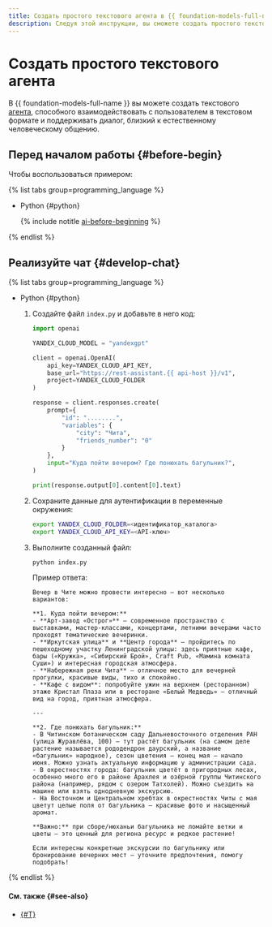 ```yaml
---
title: Создать простого текстового агента в {{ foundation-models-full-name }}
description: Следуя этой инструкции, вы сможете создать простого текстового агента с помощью Responses API в {{ foundation-models-full-name }}.
---
```


# Создать простого текстового агента

В {{ foundation-models-full-name }} вы можете создать текстового [агента](../../concepts/agents/index.md), способного взаимодействовать с пользователем в текстовом формате и поддерживать диалог, близкий к естественному человеческому общению.

## Перед началом работы {#before-begin}

Чтобы воспользоваться примером:

{% list tabs group=programming_language %}

- Python {#python}

  {% include notitle [ai-before-beginning](../../../_includes/ai-studio/yandexgpt/ai-before-beginning.md) %}

{% endlist %}

## Реализуйте чат {#develop-chat}

{% list tabs group=programming_language %}

- Python {#python}

  1. Создайте файл `index.py` и добавьте в него код:

      ```python
      import openai

      YANDEX_CLOUD_MODEL = "yandexgpt"

      client = openai.OpenAI(
          api_key=YANDEX_CLOUD_API_KEY,
          base_url="https://rest-assistant.{{ api-host }}/v1",
          project=YANDEX_CLOUD_FOLDER
      )

      response = client.responses.create(
          prompt={
              "id": "........",
              "variables": {
                  "city": "Чита",
                  "friends_number": "0"
              }
          },
          input="Куда пойти вечером? Где понюхать багульник?",
      )

      print(response.output[0].content[0].text)
      ```

  1. Сохраните данные для аутентификации в переменные окружения:

      ```bash
      export YANDEX_CLOUD_FOLDER=<идентификатор_каталога>
      export YANDEX_CLOUD_API_KEY=<API-ключ>
      ```

  1. Выполните созданный файл:

      ```bash
      python index.py
      ```

      Пример ответа:

      ```text
      Вечер в Чите можно провести интересно — вот несколько вариантов:

      **1. Куда пойти вечером:**
      - **Арт-завод «Острог»** — современное пространство с выставками, мастер-классами, концертами, летними вечерами часто проходят тематические вечеринки.
      - **Иркутская улица** и **Центр города** — пройдитесь по пешеходному участку Ленинградской улицы: здесь приятные кафе, бары («Кружка», «Сибирский Брой», Craft Pub, «Мамина комната Суши») и интересная городская атмосфера.
      - **Набережная реки Чита** — отличное место для вечерней прогулки, красивые виды, тихо и спокойно.
      - **Кафе с видом**: попробуйте ужин на верхнем (ресторанном) этаже Кристал Плаза или в ресторане «Белый Медведь» — отличный вид на город, приятная атмосфера.

      ---

      **2. Где понюхать багульник:**
      - В Читинском ботаническом саду Дальневосточного отделения РАН (улица Журавлёва, 100) – тут растёт багульник (на самом деле растение называется рододендрон даурский, а название «багульник» народное), сезон цветения — конец мая — начало июня. Можно узнать актуальную информацию у администрации сада.
      - В окрестностях города: багульник цветёт в пригородных лесах, особенно много его в районе Арахлея и озёрной группы Читинского района (например, рядом с озером Татхолей). Можно съездить на машине или взять однодневную экскурсию.
      - На Восточном и Центральном хребтах в окрестностях Читы с мая цветут целые поля от багульника — красивые фото и насыщенный аромат.

      **Важно:** при сборе/нюханьи багульника не ломайте ветки и цветы — это ценный для региона ресурс и редкое растение!

      Если интересны конкретные экскурсии по багульнику или бронирование вечерних мест — уточните предпочтения, помогу подобрать!
      ```

{% endlist %}

#### См. также {#see-also}

* [{#T}](../../concepts/generation/index.md)